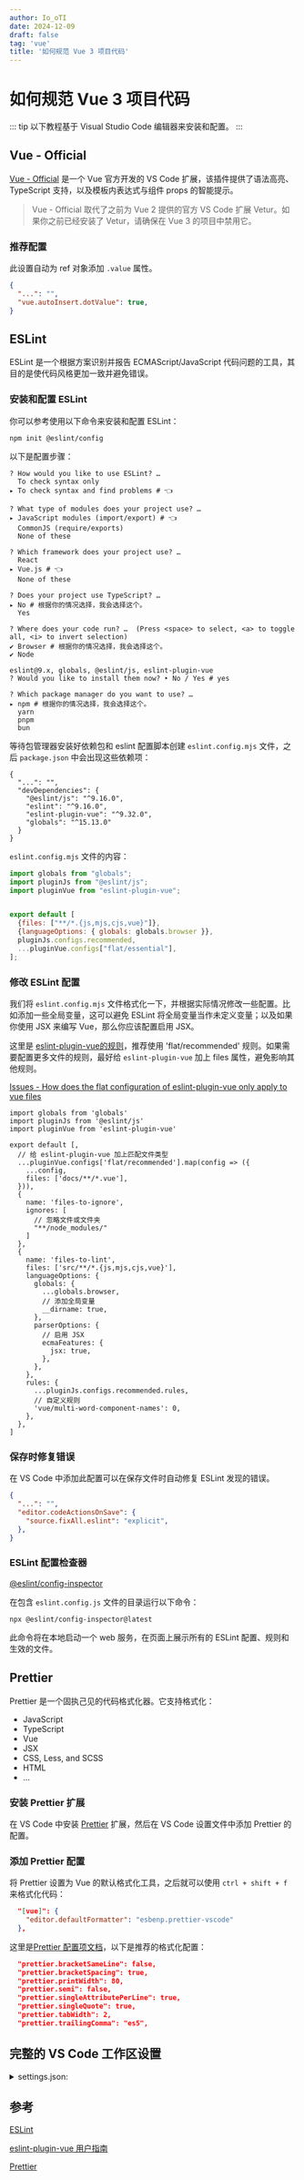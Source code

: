 ```yaml
---
author: Io_oTI
date: 2024-12-09
draft: false
tag: 'vue'
title: '如何规范 Vue 3 项目代码'
---
```


# 如何规范 Vue 3 项目代码

::: tip
以下教程基于 Visual Studio Code 编辑器来安装和配置。
:::

## Vue - Official

[Vue - Official](https://marketplace.visualstudio.com/items?itemName=Vue.volar) 是一个 Vue 官方开发的 VS Code 扩展，该插件提供了语法高亮、TypeScript 支持，以及模板内表达式与组件 props 的智能提示。

> Vue - Official 取代了之前为 Vue 2 提供的官方 VS Code 扩展 Vetur。如果你之前已经安装了 Vetur，请确保在 Vue 3 的项目中禁用它。

### 推荐配置

此设置自动为 ref 对象添加 `.value` 属性。

```json
{
  "...": "",
  "vue.autoInsert.dotValue": true,
}
```

## ESLint

ESLint 是一个根据方案识别并报告 ECMAScript/JavaScript 代码问题的工具，其目的是使代码风格更加一致并避免错误。

### 安装和配置 ESLint

你可以参考使用以下命令来安装和配置 ESLint：

```shell
npm init @eslint/config
```

以下是配置步骤：

```shell
? How would you like to use ESLint? …
  To check syntax only
▸ To check syntax and find problems # 👈

? What type of modules does your project use? …
▸ JavaScript modules (import/export) # 👈
  CommonJS (require/exports)
  None of these

? Which framework does your project use? …
  React
▸ Vue.js # 👈
  None of these

? Does your project use TypeScript? …
▸ No # 根据你的情况选择，我会选择这个。
  Yes

? Where does your code run? …  (Press <space> to select, <a> to toggle all, <i> to invert selection)
✔ Browser # 根据你的情况选择，我会选择这个。
✔ Node

eslint@9.x, globals, @eslint/js, eslint-plugin-vue
? Would you like to install them now? ‣ No / Yes # yes

? Which package manager do you want to use? …
▸ npm # 根据你的情况选择，我会选择这个。
  yarn
  pnpm
  bun
```

等待包管理器安装好依赖包和 eslint 配置脚本创建 `eslint.config.mjs` 文件，之后 `package.json` 中会出现这些依赖项：

```json{4-7}
{
  "...": "",
  "devDependencies": {
    "@eslint/js": "^9.16.0",
    "eslint": "^9.16.0",
    "eslint-plugin-vue": "^9.32.0",
    "globals": "^15.13.0"
  }
}
```

`eslint.config.mjs` 文件的内容：

```javascript
import globals from "globals";
import pluginJs from "@eslint/js";
import pluginVue from "eslint-plugin-vue";


export default [
  {files: ["**/*.{js,mjs,cjs,vue}"]},
  {languageOptions: { globals: globals.browser }},
  pluginJs.configs.recommended,
  ...pluginVue.configs["flat/essential"],
];
```

### 修改 ESLint 配置

我们将 `eslint.config.mjs` 文件格式化一下，并根据实际情况修改一些配置。比如添加一些全局变量，这可以避免 ESLint 将全局变量当作未定义变量；以及如果你使用 JSX 来编写 Vue，那么你应该配置启用 JSX。

这里是 [eslint-plugin-vue的规则](https://eslint.vuejs.org/rules/)，推荐使用 'flat/recommended' 规则。如果需要配置更多文件的规则，最好给 `eslint-plugin-vue` 加上 files 属性，避免影响其他规则。

[Issues - How does the flat configuration of eslint-plugin-vue only apply to vue files](https://github.com/vuejs/eslint-plugin-vue/issues/2603)

```javascript{7-10,15,25,29-31,37}
import globals from 'globals'
import pluginJs from '@eslint/js'
import pluginVue from 'eslint-plugin-vue'

export default [,
  // 给 eslint-plugin-vue 加上匹配文件类型
  ...pluginVue.configs['flat/recommended'].map(config => ({
    ...config,
    files: ['docs/**/*.vue'],
  })),
  {
    name: 'files-to-ignore',
    ignores: [
      // 忽略文件或文件夹
      "**/node_modules/"
    ]
  },
  {
    name: 'files-to-lint',
    files: ['src/**/*.{js,mjs,cjs,vue}'],
    languageOptions: {
      globals: {
        ...globals.browser,
        // 添加全局变量
        __dirname: true,
      },
      parserOptions: {
        // 启用 JSX
        ecmaFeatures: {
          jsx: true,
        },
      },
    },
    rules: {
      ...pluginJs.configs.recommended.rules,
      // 自定义规则
      'vue/multi-word-component-names': 0,
    },
  },
]
```

### 保存时修复错误

在 VS Code 中添加此配置可以在保存文件时自动修复 ESLint 发现的错误。

```json
{
  "...": "",
  "editor.codeActionsOnSave": {
    "source.fixAll.eslint": "explicit",
  },
}
```

### ESLint 配置检查器

[@eslint/config-inspector](https://www.npmjs.com/package/@eslint/config-inspector)

在包含 `eslint.config.js` 文件的目录运行以下命令：

```shell
npx @eslint/config-inspector@latest
```

此命令将在本地启动一个 web 服务，在页面上展示所有的 ESLint 配置、规则和生效的文件。

## Prettier

Prettier 是一个固执己见的代码格式化器。它支持格式化：

- JavaScript
- TypeScript
- Vue
- JSX
- CSS, Less, and SCSS
- HTML
- ...

### 安装 Prettier 扩展

在 VS Code 中安装 [Prettier](https://marketplace.visualstudio.com/items?itemName=esbenp.prettier-vscode) 扩展，然后在 VS Code 设置文件中添加 Prettier 的配置。

### 添加 Prettier 配置

将 Prettier 设置为 Vue 的默认格式化工具，之后就可以使用 `ctrl + shift + f` 来格式化代码：

```json
  "[vue]": {
    "editor.defaultFormatter": "esbenp.prettier-vscode"
  },
```

这里是[Prettier 配置项文档](https://prettier.io/docs/en/options)，以下是推荐的格式化配置：

```json
  "prettier.bracketSameLine": false,
  "prettier.bracketSpacing": true,
  "prettier.printWidth": 80,
  "prettier.semi": false,
  "prettier.singleAttributePerLine": true,
  "prettier.singleQuote": true,
  "prettier.tabWidth": 2,
  "prettier.trailingComma": "es5",
```

## 完整的 VS Code 工作区设置

<details>
  <summary>settings.json:</summary>

  ```json
  {
    /* vscode - editor */
    "editor.codeActionsOnSave": {
      "source.fixAll.eslint": "explicit",
    },

    /* vscode - vue */
    "[vue]": {
      "editor.defaultFormatter": "esbenp.prettier-vscode"
    },
    /* vscode - javascript */
    "[javascript]": {
      "editor.defaultFormatter": "esbenp.prettier-vscode"
    },
    /* vscode - typescript */
    "[typescript]": {
      "editor.defaultFormatter": "esbenp.prettier-vscode"
    },
    /* vscode - jsx */
    "[javascriptreact]": {
      "editor.defaultFormatter": "esbenp.prettier-vscode"
    },

    /* extensions - vue official */
    "vue.autoInsert.dotValue": true,

    /* extensions - prettier */
    "prettier.bracketSameLine": false,
    "prettier.bracketSpacing": true,
    "prettier.printWidth": 80,
    "prettier.semi": false,
    "prettier.singleAttributePerLine": true,
    "prettier.singleQuote": true,
    "prettier.tabWidth": 2,
    "prettier.trailingComma": "es5",
  }
  ```

</details>

## 参考

[ESLint](https://eslint.org/docs/latest/)

[eslint-plugin-vue 用户指南](https://eslint.vuejs.org/user-guide/)

[Prettier](https://prettier.io/docs/en/)

